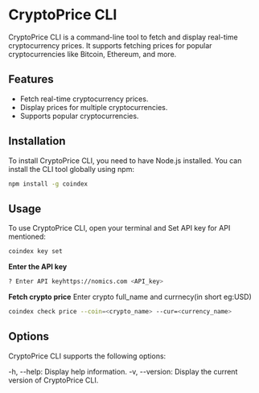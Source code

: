 # CryptoPrice CLI

CryptoPrice CLI is a command-line tool to fetch and display real-time cryptocurrency prices. It supports fetching prices for popular cryptocurrencies like Bitcoin, Ethereum, and more.

## Features

- Fetch real-time cryptocurrency prices.
- Display prices for multiple cryptocurrencies.
- Supports popular cryptocurrencies.

## Installation

To install CryptoPrice CLI, you need to have Node.js installed. You can install the CLI tool globally using npm:


```bash
npm install -g coindex
```

## Usage

To use CryptoPrice CLI, open your terminal and Set API key for API mentioned:
```bash
coindex key set
```

**Enter the API key**
```bash
? Enter API keyhttps://nomics.com <API_key>
```

**Fetch crypto price**
Enter crypto full_name and currnecy(in short eg:USD)
```bash
coindex check price --coin=<crypto_name> --cur=<currency_name> 
```

## Options
CryptoPrice CLI supports the following options:

-h, --help: Display help information.
-v, --version: Display the current version of CryptoPrice CLI.



